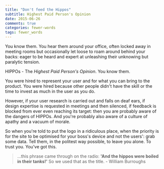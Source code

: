 ```yaml
---
title: "Don't feed the Hippos"
subtitle: Highest Paid Person's Opinion
date: 2015-06-26
comments: true
categories: fewer-words
tags: fewer_words
---
```


You know them. You hear them around your office, often locked away in meeting rooms but occasionally let loose to roam around behind your backs: eager to be heard and expert at unleashing their unknowing but paralytic tension.

HIPPOs - The _Highest Paid Person's Opinion_. You know them.

You were hired to represent your user and for what you can bring to the product. You were hired because other people didn't have the skill or the time to invest as much in the user as you do.

However, if your user research is carried out and falls on deaf ears, if design expertise is requested in meetings and then silenced, if feedback is blocked from ever even reaching its target: then you are probably aware of the dangers of HIPPOs. And you're probably also aware of a culture of apathy and a vacuum of morale.

So when you're told to put the logo in a ridiculous place, when the priority is for the site to be optimised for your boss's device and not the users': grab some data. Tell them, in the politest way possible, to leave you alone. To trust you. You've got this.

> ...this phrase came through on the radio: __'And the hippos were boiled in their tanks!'__ So we used that as the title. - William Burroughs
